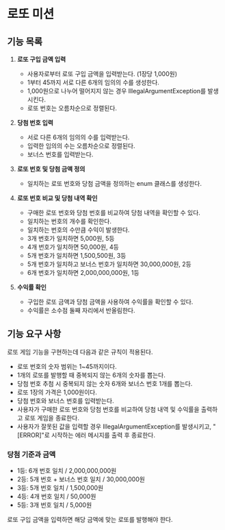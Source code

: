# 로또 미션

## 기능 목록

1. **로또 구입 금액 입력**
   - 사용자로부터 로또 구입 금액을 입력받는다. (1장당 1,000원)
   - 1부터 45까지 서로 다른 6개의 임의의 수를 생성한다.
   - 1,000원으로 나누어 떨어지지 않는 경우 IllegalArgumentException를 발생시킨다.
   - 로또 번호는 오름차순으로 정렬된다.

2. **당첨 번호 입력**
   - 서로 다른 6개의 임의의 수를 입력받는다.
   - 입력한 임의의 수는 오름차순으로 정렬된다.
   - 보너스 번호를 입력받는다.

3. **로또 번호 및 당첨 금액 정의**
   - 일치하는 로또 번호와 당첨 금액을 정의하는 enum 클래스를 생성한다.

4. **로또 번호 비교 및 당첨 내역 확인**
   - 구매한 로또 번호와 당첨 번호를 비교하여 당첨 내역을 확인할 수 있다.
   - 일치하는 번호의 개수를 확인한다.
   - 일치하는 번호의 수만큼 수익이 발생한다.
   - 3개 번호가 일치하면 5,000원, 5등
   - 4개 번호가 일치하면 50,000원, 4등
   - 5개 번호가 일치하면 1,500,500원, 3등
   - 5개 번호가 일치하고 보너스 번호가 일치하면 30,000,000원, 2등
   - 6개 번호가 일치하면 2,000,000,000원, 1등

5. **수익률 확인**
   - 구입한 로또 금액과 당첨 금액을 사용하여 수익률을 확인할 수 있다.
   - 수익률은 소수점 둘째 자리에서 반올림한다.

## 기능 요구 사항

로또 게임 기능을 구현하는데 다음과 같은 규칙이 적용된다.

- 로또 번호의 숫자 범위는 1~45까지이다.
- 1개의 로또를 발행할 때 중복되지 않는 6개의 숫자를 뽑는다.
- 당첨 번호 추첨 시 중복되지 않는 숫자 6개와 보너스 번호 1개를 뽑는다.
- 로또 1장의 가격은 1,000원이다.
- 당첨 번호와 보너스 번호를 입력받는다.
- 사용자가 구매한 로또 번호와 당첨 번호를 비교하여 당첨 내역 및 수익률을 출력하고 로또 게임을 종료한다.
- 사용자가 잘못된 값을 입력할 경우 IllegalArgumentException를 발생시키고, "[ERROR]"로 시작하는 에러 메시지를 출력 후 종료한다.

### 당첨 기준과 금액
- 1등: 6개 번호 일치 / 2,000,000,000원
- 2등: 5개 번호 + 보너스 번호 일치 / 30,000,000원
- 3등: 5개 번호 일치 / 1,500,000원
- 4등: 4개 번호 일치 / 50,000원
- 5등: 3개 번호 일치 / 5,000원

로또 구입 금액을 입력하면 해당 금액에 맞는 로또를 발행해야 한다.